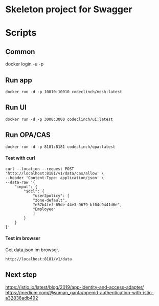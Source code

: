 # Skeleton project for Swagger

# Scripts
## Common
docker login -u <usr> -p <pwd>

## Run app 
```
docker run -d -p 10010:10010 codeclinch/mesh:latest 

``` 
## Run UI
```
docker run -d -p 3000:3000 codeclinch/ui:latest 
``` 

## Run OPA/CAS
``` 
docker run -d -p 8181:8181 codeclinch/opa:latest
``` 
#### Test with curl
```
curl --location --request POST 'http://localhost:8181/v1/data/cas/allow' \
--header 'Content-Type: application/json' \
--data-raw '{
    "input": {
        "$dcl": {
            "user2policy": [
            "zone-default",
            "e57b4fef-65de-44e3-9679-bf04c9441d6e",
            "Employee"
            ]
        }
    }
}'
```
#### Test im browser
Get data.json im browser.
```
http://localhost:8181/v1/data
```

## Next step 
https://istio.io/latest/blog/2019/app-identity-and-access-adapter/
https://medium.com/@suman_ganta/openid-authentication-with-istio-a32838adb492


